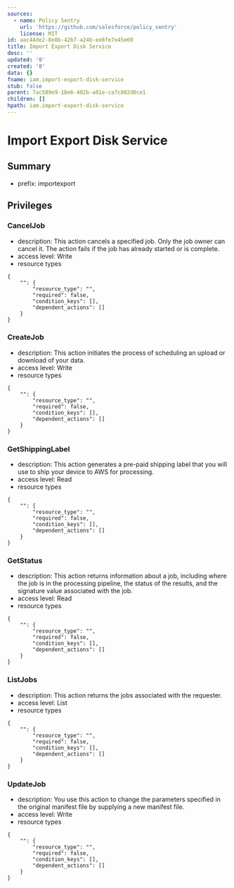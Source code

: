 ```yaml
---
sources:
  - name: Policy Sentry
    url: 'https://github.com/salesforce/policy_sentry'
    license: MIT
id: aac44de2-8e8b-42b7-a24b-ee8fe7e45e60
title: Import Export Disk Service
desc: ''
updated: '0'
created: '0'
data: {}
fname: iam.import-export-disk-service
stub: false
parent: 7ac589e9-18e6-402b-a01e-ca7c802d0ce1
children: []
hpath: iam.import-export-disk-service
---
```

# Import Export Disk Service

## Summary

- prefix: importexport

## Privileges

### CancelJob

- description: This action cancels a specified job. Only the job owner can cancel it. The action fails if the job has already started or is complete.
- access level: Write
- resource types

```
{
    "": {
        "resource_type": "",
        "required": false,
        "condition_keys": [],
        "dependent_actions": []
    }
}
```

### CreateJob

- description: This action initiates the process of scheduling an upload or download of your data.
- access level: Write
- resource types

```
{
    "": {
        "resource_type": "",
        "required": false,
        "condition_keys": [],
        "dependent_actions": []
    }
}
```

### GetShippingLabel

- description: This action generates a pre-paid shipping label that you will use to ship your device to AWS for processing.
- access level: Read
- resource types

```
{
    "": {
        "resource_type": "",
        "required": false,
        "condition_keys": [],
        "dependent_actions": []
    }
}
```

### GetStatus

- description: This action returns information about a job, including where the job is in the processing pipeline, the status of the results, and the signature value associated with the job.
- access level: Read
- resource types

```
{
    "": {
        "resource_type": "",
        "required": false,
        "condition_keys": [],
        "dependent_actions": []
    }
}
```

### ListJobs

- description: This action returns the jobs associated with the requester.
- access level: List
- resource types

```
{
    "": {
        "resource_type": "",
        "required": false,
        "condition_keys": [],
        "dependent_actions": []
    }
}
```

### UpdateJob

- description: You use this action to change the parameters specified in the original manifest file by supplying a new manifest file.
- access level: Write
- resource types

```
{
    "": {
        "resource_type": "",
        "required": false,
        "condition_keys": [],
        "dependent_actions": []
    }
}
```
